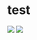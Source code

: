 # test

![](https://tokei.rs/b1/github/Ameobea/cryptoviz?category=files)
![](https://tokei.rs/b1/github/noppanutn/home-cms-gatsby-netlify?category=files)
